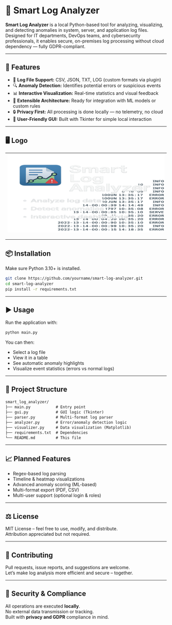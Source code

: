# 🧠 Smart Log Analyzer

**Smart Log Analyzer** is a local Python-based tool for analyzing, visualizing, and detecting anomalies in system, server, and application log files. Designed for IT departments, DevOps teams, and cybersecurity professionals, it enables secure, on-premises log processing without cloud dependency — fully GDPR-compliant.

---

## 🚀 Features

- 📁 **Log File Support:** CSV, JSON, TXT, LOG (custom formats via plugin)
- 🔍 **Anomaly Detection:** Identifies potential errors or suspicious events
- 📊 **Interactive Visualization:** Real-time statistics and visual feedback
- 🧠 **Extensible Architecture:** Ready for integration with ML models or custom rules
- 🔒 **Privacy First:** All processing is done locally — no telemetry, no cloud
- 🧰 **User-Friendly GUI:** Built with Tkinter for simple local interaction

---

## 🖥️ Logo

|![Smart Log Analyzer Interface](./assets/logo.png)|
|---|

---

## 📦 Installation

Make sure Python 3.10+ is installed.

```bash
git clone https://github.com/yourname/smart-log-analyzer.git
cd smart-log-analyzer
pip install -r requirements.txt
```

---

## ▶️ Usage

Run the application with:

```bash
python main.py
```

You can then:
- Select a log file
- View it in a table
- See automatic anomaly highlights
- Visualize event statistics (errors vs normal logs)

---

## 🔧 Project Structure

```
smart_log_analyzer/
├── main.py           # Entry point
├── gui.py            # GUI logic (Tkinter)
├── parser.py         # Multi-format log parser
├── analyzer.py       # Error/anomaly detection logic
├── visualizer.py     # Data visualization (Matplotlib)
├── requirements.txt  # Dependencies
└── README.md         # This file
```

---

## 📈 Planned Features

- Regex-based log parsing
- Timeline & heatmap visualizations
- Advanced anomaly scoring (ML-based)
- Multi-format export (PDF, CSV)
- Multi-user support (optional login & roles)

---

## ⚖️ License

MIT License – feel free to use, modify, and distribute.  
Attribution appreciated but not required.

---

## 🤝 Contributing

Pull requests, issue reports, and suggestions are welcome.  
Let’s make log analysis more efficient and secure – together.

---

## 🔐 Security & Compliance

All operations are executed **locally**.  
No external data transmission or tracking.  
Built with **privacy and GDPR** compliance in mind.
